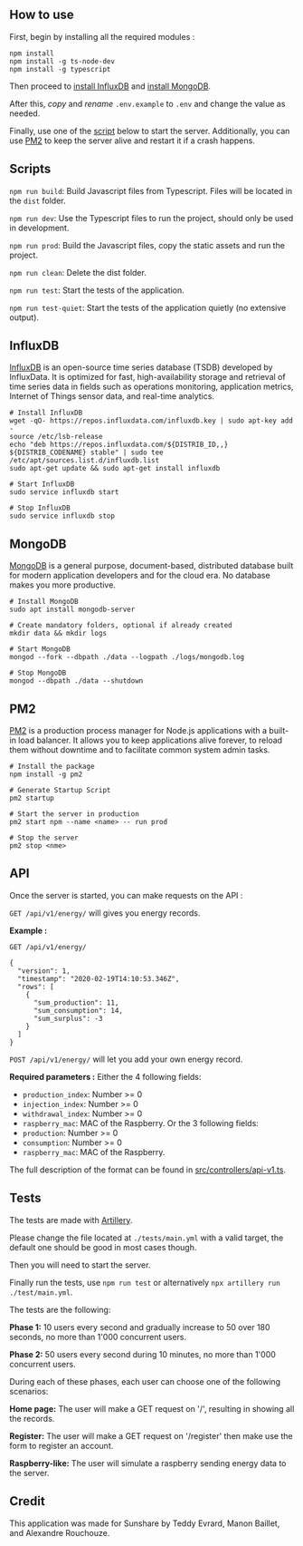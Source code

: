 ## How to use

First, begin by installing all the required modules :

```
npm install
npm install -g ts-node-dev
npm install -g typescript
```

Then proceed to [install InfluxDB](#influxdb) and [install MongoDB](#mongodb).

After this, *copy* and *rename* `.env.example` to `.env` and change the value as needed.

Finally, use one of the [script](#scripts) below to start the server. Additionally, you can use [PM2](#pm2) to keep the server alive and restart it if a crash happens.

## Scripts

`npm run build`: Build Javascript files from Typescript. Files will be located in the `dist` folder.

`npm run dev`: Use the Typescript files to run the project, should only be used in development.

`npm run prod`: Build the Javascript files, copy the static assets and run the project.

`npm run clean`: Delete the dist folder.

`npm run test`: Start the tests of the application.

`npm run test-quiet`: Start the tests of the application quietly (no extensive output).

## InfluxDB

[InfluxDB](https://www.influxdata.com) is an open-source time series database (TSDB) developed by InfluxData. It is optimized for fast, high-availability storage and retrieval of time series data in fields such as operations monitoring, application metrics, Internet of Things sensor data, and real-time analytics.

```
# Install InfluxDB
wget -qO- https://repos.influxdata.com/influxdb.key | sudo apt-key add -
source /etc/lsb-release
echo "deb https://repos.influxdata.com/${DISTRIB_ID,,} ${DISTRIB_CODENAME} stable" | sudo tee /etc/apt/sources.list.d/influxdb.list
sudo apt-get update && sudo apt-get install influxdb

# Start InfluxDB
sudo service influxdb start

# Stop InfluxDB
sudo service influxdb stop
```

## MongoDB

[MongoDB](https://www.mongodb.com) is a general purpose, document-based, distributed database built for modern application developers and for the cloud era. No database makes you more productive.

```
# Install MongoDB
sudo apt install mongodb-server

# Create mandatory folders, optional if already created
mkdir data && mkdir logs

# Start MongoDB
mongod --fork --dbpath ./data --logpath ./logs/mongodb.log

# Stop MongoDB
mongod --dbpath ./data --shutdown
```

## PM2

[PM2](https://www.npmjs.com/package/pm2) is a production process manager for Node.js applications with a built-in load balancer. It allows you to keep applications alive forever, to reload them without downtime and to facilitate common system admin tasks.

```
# Install the package
npm install -g pm2

# Generate Startup Script 
pm2 startup

# Start the server in production
pm2 start npm --name <name> -- run prod

# Stop the server
pm2 stop <nme>
```

## API

Once the server is started, you can make requests on the API :

`GET /api/v1/energy/` will gives you energy records.

__Example :__

```
GET /api/v1/energy/

{
  "version": 1,
  "timestamp": "2020-02-19T14:10:53.346Z",
  "rows": [
    {
      "sum_production": 11,
      "sum_consumption": 14,
      "sum_surplus": -3
    }
  ]
}
```

`POST /api/v1/energy/` will let you add your own energy record.

__Required parameters :__
Either the 4 following fields:
- `production_index`: Number >= 0
- `injection_index`: Number >= 0
- `withdrawal_index`: Number >= 0
- `raspberry_mac`: MAC of the Raspberry.
Or the 3 following fields:
- `production`: Number >= 0
- `consumption`: Number >= 0
- `raspberry_mac`: MAC of the Raspberry.

The full description of the format can be found in [src/controllers/api-v1.ts](https://github.com/boxenergie/sunbase/blob/master/src/controllers/api-v1.ts).

## Tests

The tests are made with [Artillery](https://artillery.io).

Please change the file located at `./tests/main.yml` with a valid target, the default one should be good in most cases though.

Then you will need to start the server.

Finally run the tests, use `npm run test` or alternatively `npx artillery run ./test/main.yml`.

The tests are the following:

**Phase 1:** 10 users every second and gradually increase to 50 over 180 seconds, no more than 1'000 concurrent users.

**Phase 2:** 50 users every second during 10 minutes, no more than 1'000 concurrent users.

During each of these phases, each user can choose one of the following scenarios:

**Home page:** The user will make a GET request on '/', resulting in showing all the records.

**Register:** The user will make a GET request on '/register' then make use the form to register an account.

**Raspberry-like:** The user will simulate a raspberry sending energy data to the server.

## Credit

This application was made for Sunshare by Teddy Evrard, Manon Baillet, and Alexandre Rouchouze.
